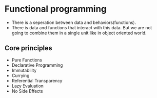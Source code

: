 # Functional programming

- There is a seperation between data and behaviors(functions).
- There is data and functions that interact with this data. But we are not going to combine them in a single unit like in object oriented world.

## Core principles

- Pure Functions
- Declarative Programming
- Immutability
- Currying
- Referential Transparency
- Lazy Evaluation
- No Side Effects
